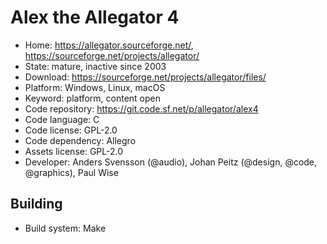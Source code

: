 # Alex the Allegator 4

- Home: https://allegator.sourceforge.net/, https://sourceforge.net/projects/allegator/
- State: mature, inactive since 2003
- Download: https://sourceforge.net/projects/allegator/files/
- Platform: Windows, Linux, macOS
- Keyword: platform, content open
- Code repository: https://git.code.sf.net/p/allegator/alex4
- Code language: C
- Code license: GPL-2.0
- Code dependency: Allegro
- Assets license: GPL-2.0
- Developer: Anders Svensson (@audio), Johan Peitz (@design, @code, @graphics), Paul Wise

## Building

- Build system: Make
